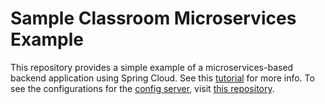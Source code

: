 # Sample Classroom Microservices Example

This repository provides a simple example of a microservices-based backend application using Spring Cloud. See this [tutorial](https://john-amiscaray.io/student-microservices-api) for more info. To see the configurations for the [config server](https://john-amiscaray.io/config-server-with-spring-cloud), visit [this repository](https://github.com/john-amiscaray/MicroservicesClassroomConfigs).
